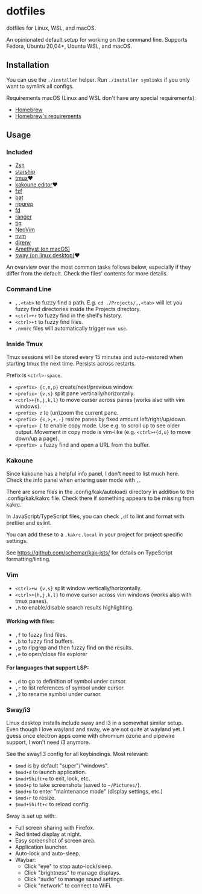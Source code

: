 # dotfiles

dotfiles for Linux, WSL, and macOS.

An opinionated default setup for working on the command line.
Supports Fedora, Ubuntu 20,04+, Ubuntu WSL, and macOS.

## Installation

You can use the `./installer` helper.
Run `./installer symlinks` if you only want to symlink all configs.

Requirements macOS (Linux and WSL don't have any special requirements):
* [Homebrew](https://docs.brew.sh/Installation)
* [Homebrew's requirements](https://docs.brew.sh/Installation)

## Usage

### Included

* [Zsh](https://www.zsh.org/)
* [starship](https://github.com/starship/starship)
* [tmux](https://github.com/tmux/tmux)❤️
* [kakoune editor](https://github.com/mawww/kakoune)❤️
* [fzf](https://github.com/junegunn/fzf)
* [bat](https://github.com/sharkdp/bat)
* [ripgrep](https://github.com/BurntSushi/ripgrep)
* [fd](https://github.com/sharkdp/fd)
* [ranger](https://github.com/ranger/ranger)
* [tig](https://github.com/jonas/tig)
* [NeoVim](https://github.com/neovim/neovim)
* [nvm](https://github.com/nvm-sh/nvm)
* [direnv](https://github.com/direnv/direnv)
* [Amethyst (on macOS)](https://github.com/ianyh/Amethyst)
* [sway (on linux desktop)](https://github.com/swaywm/sway)❤️

An overview over the most common tasks follows below, especially if they differ from the default. Check the files' contents for more details.

### Command Line

* `,,<tab>` to fuzzy find a path. E.g. `cd ./Projects/,,<tab>` will let you fuzzy find directories inside the Projects directory.
* `<ctrl>+r` to fuzzy find in the shell's history.
* `<ctrl>+t` to fuzzy find files.
* `.nvmrc` files will automatically trigger `nvm use`.

### Inside Tmux

Tmux sessions will be stored every 15 minutes and auto-restored when starting tmux the next time.
Persists across restarts.

Prefix is `<ctrl>-space`.

* `<prefix> {c,n,p}` create/next/previous window.
* `<prefix> {v,s}` split pane vertically/horizontally.
* `<ctrl>+{h,j,k,l}` to move curser across panes (works also with vim windows).
* `<prefix> z` to (un)zoom the current pane.
* `<prefix> {<,>,+,-}` resize panes by fixed amount left/right/up/down.
* `<prefix> [` to enable copy mode. Use e.g. to scroll up to see older output. Movement in copy mode is vim-like (e.g. `<ctrl>+{d,u}` to move down/up a page).
* `<prefix> u` fuzzy find and open a URL from the buffer.

### Kakoune

Since kakoune has a helpful info panel, I don't need to list much here.
Check the info panel when entering user mode with `,`.

There are some files in the .config/kak/autoload/ directory in addition to the .config/kak/kakrc file.
Check there if something appears to be missing from kakrc.

In JavaScript/TypeScript files, you can check `,df` to lint and format with prettier and eslint.

You can add these to a `.kakrc.local` in your project for project specific settings.

See https://github.com/schemar/kak-jsts/ for details on TypeScript formatting/linting.

### Vim

* `<ctrl>+w {v,s}` split window vertically/horizontally.
* `<ctrl>+{h,j,k,l}` to move cursor across vim windows (works also with tmux panes).
* `,h` to enable/disable search results highlighting.

#### Working with files:

* `,f` to fuzzy find files.
* `,b` to fuzzy find buffers.
* `,g` to ripgrep and then fuzzy find on the results.
* `,e` to open/close file explorer

#### For languages that support LSP:

* `,d` to go to definition of symbol under cursor.
* `,r` to list references of symbol under cursor.
* `,2` to rename symbol under cursor.

### Sway/i3

Linux desktop installs include sway and i3 in a somewhat similar setup. Even though I love wayland and sway, we are not quite at wayland yet. I guess once electron apps come with chromium ozone and pipewire support, I won't need i3 anymore.

See the sway/i3 config for all keybindings. Most relevant:

* `$mod` is by default "super"/"windows".
* `$mod+d` to launch application.
* `$mod+Shift+e` to exit, lock, etc.
* `$mod+p` to take screenshots (saved to `~/Pictures/`).
* `$mod+m` to enter "maintenance mode" (display settings, etc.)
* `$mod+r` to resize.
* `$mod+Shift+c` to reload config.

Sway is set up with:

* Full screen sharing with Firefox.
* Red tinted display at night.
* Easy screenshot of screen area.
* Application launcher.
* Auto-lock and auto-sleep.
* Waybar:
  * Click "eye" to stop auto-lock/sleep.
  * Click "brightness" to manage displays.
  * Click "audio" to manage sound settings.
  * Click "network" to connect to WiFi.

